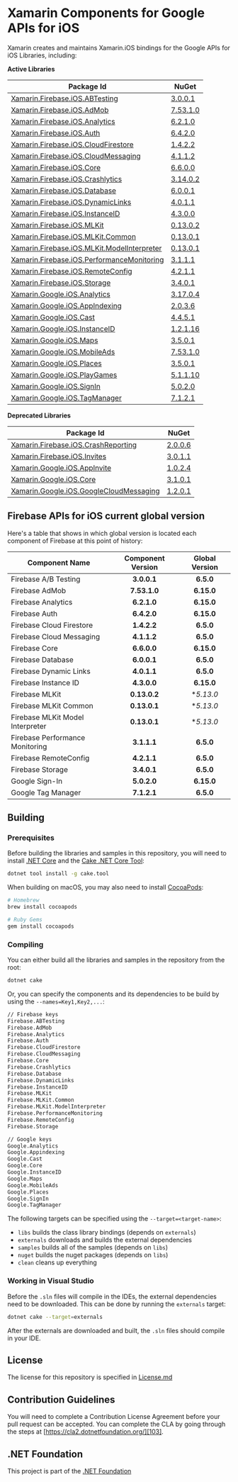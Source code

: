 # Xamarin Components for Google APIs for iOS

Xamarin creates and maintains Xamarin.iOS bindings for the Google APIs for iOS Libraries, including:

**Active Libraries**

| Package Id                                                                   | NuGet                                        |
|------------------------------------------------------------------------------|----------------------------------------------|
| [Xamarin.Firebase.iOS.ABTesting][F.ABTesting.Name]                           | [3.0.0.1][F.ABTesting.Package]               |
| [Xamarin.Firebase.iOS.AdMob][F.AdMob.Name]                                   | [7.53.1.0][F.AdMob.Package]                  |
| [Xamarin.Firebase.iOS.Analytics][F.Analytics.Name]                           | [6.2.1.0][F.Analytics.Package]               |
| [Xamarin.Firebase.iOS.Auth][F.Auth.Name]                                     | [6.4.2.0][F.Auth.Package]                    |
| [Xamarin.Firebase.iOS.CloudFirestore][F.CloudFirestore.Name]                 | [1.4.2.2][F.CloudFirestore.Package]          |
| [Xamarin.Firebase.iOS.CloudMessaging][F.CloudMessaging.Name]                 | [4.1.1.2][F.CloudMessaging.Package]          |
| [Xamarin.Firebase.iOS.Core][F.Core.Name]                                     | [6.6.0.0][F.Core.Package]                    |
| [Xamarin.Firebase.iOS.Crashlytics][F.Crashlytics.Name]                       | [3.14.0.2][F.Crashlytics.Package]            |
| [Xamarin.Firebase.iOS.Database][F.Database.Name]                             | [6.0.0.1][F.Database.Package]                |
| [Xamarin.Firebase.iOS.DynamicLinks][F.DynamicLinks.Name]                     | [4.0.1.1][F.DynamicLinks.Package]            |
| [Xamarin.Firebase.iOS.InstanceID][F.InstanceID.Name]                         | [4.3.0.0][F.InstanceID.Package]              |
| [Xamarin.Firebase.iOS.MLKit][F.MLKit.Name]                                   | [0.13.0.2][F.MLKit.Package]                  |
| [Xamarin.Firebase.iOS.MLKit.Common][F.MLKit.Common.Name]                     | [0.13.0.1][F.MLKit.Common.Package]           |
| [Xamarin.Firebase.iOS.MLKit.ModelInterpreter][F.MLKit.ModelInterpreter.Name] | [0.13.0.1][F.MLKit.ModelInterpreter.Package] |
| [Xamarin.Firebase.iOS.PerformanceMonitoring][F.PerformanceMonitoring.Name]   | [3.1.1.1][F.PerformanceMonitoring.Package]   |
| [Xamarin.Firebase.iOS.RemoteConfig][F.RemoteConfig.Name]                     | [4.2.1.1][F.RemoteConfig.Package]            |
| [Xamarin.Firebase.iOS.Storage][F.Storage.Name]                               | [3.4.0.1][F.Storage.Package]                 |
| [Xamarin.Google.iOS.Analytics][G.Analytics.Name]                             | [3.17.0.4][G.Analytics.Package]              |
| [Xamarin.Google.iOS.AppIndexing][G.AppIndexing.Name]                         | [2.0.3.6][G.AppIndexing.Package]             |
| [Xamarin.Google.iOS.Cast][G.Cast.Name]                                       | [4.4.5.1][G.Cast.Package]                    |
| [Xamarin.Google.iOS.InstanceID][G.InstanceID.Name]                           | [1.2.1.16][G.InstanceID.Package]             |
| [Xamarin.Google.iOS.Maps][G.Maps.Name]                                       | [3.5.0.1][G.Maps.Package]                    |
| [Xamarin.Google.iOS.MobileAds][G.MobileAds.Name]                             | [7.53.1.0][G.MobileAds.Package]              |
| [Xamarin.Google.iOS.Places][G.Places.Name]                                   | [3.5.0.1][G.Places.Package]                  |
| [Xamarin.Google.iOS.PlayGames][G.PlayGames.Name]                             | [5.1.1.10][G.PlayGames.Package]              |
| [Xamarin.Google.iOS.SignIn][G.SignIn.Name]                                   | [5.0.2.0][G.SignIn.Package]                  |
| [Xamarin.Google.iOS.TagManager][G.TagManager.Name]                           | [7.1.2.1][G.TagManager.Package]              |

**Deprecated Libraries**

| Package Id                                                                 | NuGet                                      |
|----------------------------------------------------------------------------|--------------------------------------------|
| [Xamarin.Firebase.iOS.CrashReporting][F.CrashReporting.Name]               | [2.0.0.6][F.CrashReporting.Package]        |
| [Xamarin.Firebase.iOS.Invites][F.Invites.Name]                             | [3.0.1.1][F.Invites.Package]               |
| [Xamarin.Google.iOS.AppInvite][G.AppInvite.Name]                           | [1.0.2.4][G.AppInvite.Package]             |
| [Xamarin.Google.iOS.Core][G.Core.Name]                                     | [3.1.0.1][G.Core.Package]                  |
| [Xamarin.Google.iOS.GoogleCloudMessaging][G.GoogleCloudMessaging.Name]     | [1.2.0.1][G.GoogleCloudMessaging.Package]  |

## Firebase APIs for iOS current global version

Here's a table that shows in which global version is located each component of Firebase at this point of history:

| Component Name                   | Component Version | Global Version |
|----------------------------------|:-----------------:|:--------------:|
| Firebase A/B Testing             | **3.0.0.1**       | **6.5.0**      |
| Firebase AdMob                   | **7.53.1.0**      | **6.15.0**     |
| Firebase Analytics               | **6.2.1.0**       | **6.15.0**     |
| Firebase Auth                    | **6.4.2.0**       | **6.15.0**     |
| Firebase Cloud Firestore         | **1.4.2.2**       | **6.5.0**      |
| Firebase Cloud Messaging         | **4.1.1.2**       | **6.5.0**      |
| Firebase Core                    | **6.6.0.0**       | **6.15.0**     |
| Firebase Database                | **6.0.0.1**       | **6.5.0**      |
| Firebase Dynamic Links           | **4.0.1.1**       | **6.5.0**      |
| Firebase Instance ID             | **4.3.0.0**       | **6.15.0**     |
| Firebase MLKit                   | **0.13.0.2**      | **5.13.0*      |
| Firebase MLKit Common            | **0.13.0.1**      | **5.13.0*      |
| Firebase MLKit Model Interpreter | **0.13.0.1**      | **5.13.0*      |
| Firebase Performance Monitoring  | **3.1.1.1**       | **6.5.0**      |
| Firebase RemoteConfig            | **4.2.1.1**       | **6.5.0**      |
| Firebase Storage                 | **3.4.0.1**       | **6.5.0**      |
| Google Sign-In                   | **5.0.2.0**       | **6.15.0**     |
| Google Tag Manager               | **7.1.2.1**       | **6.5.0**      |

## Building 

### Prerequisites

Before building the libraries and samples in this repository, you will need to install [.NET Core][30] and the [Cake .NET Core Tool][32]:

```sh
dotnet tool install -g cake.tool
```

When building on macOS, you may also need to install [CocoaPods][31]:

```sh
# Homebrew
brew install cocoapods

# Ruby Gems
gem install cocoapods
```

### Compiling

You can either build all the libraries and samples in the repository from the root:

```sh
dotnet cake
```

Or, you can specify the components and its dependencies to be build by using the `--names=Key1,Key2,...`:

```sh
// Firebase keys
Firebase.ABTesting
Firebase.AdMob
Firebase.Analytics
Firebase.Auth
Firebase.CloudFirestore
Firebase.CloudMessaging
Firebase.Core
Firebase.Crashlytics
Firebase.Database
Firebase.DynamicLinks
Firebase.InstanceID
Firebase.MLKit
Firebase.MLKit.Common
Firebase.MLKit.ModelInterpreter
Firebase.PerformanceMonitoring
Firebase.RemoteConfig
Firebase.Storage

// Google keys
Google.Analytics
Google.Appindexing
Google.Cast
Google.Core
Google.InstanceID
Google.Maps
Google.MobileAds
Google.Places
Google.SignIn
Google.TagManager
```

The following targets can be specified using the `--target=<target-name>`:

 - `libs` builds the class library bindings (depends on `externals`)
 - `externals` downloads and builds the external dependencies
 - `samples` builds all of the samples (depends on `libs`)
 - `nuget` builds the nuget packages (depends on `libs`)
 - `clean` cleans up everything


### Working in Visual Studio

Before the `.sln` files will compile in the IDEs, the external dependencies need to be downloaded. This can be done by running the `externals` target:

```sh
dotnet cake --target=externals
```

After the externals are downloaded and built, the `.sln` files should compile in your IDE.

## License

The license for this repository is specified in 
[License.md](License.md)

## Contribution Guidelines

You will need to complete a Contribution License Agreement before your pull request can be accepted. You can complete the CLA by going through the steps at [https://cla2.dotnetfoundation.org/][103].

## .NET Foundation

This project is part of the [.NET Foundation][104]


[comment]: # (Path for active Firebase component folders)

[F.ABTesting.Name]: source/Firebase/ABTesting
[F.AdMob.Name]: source/Firebase/AdMob
[F.Analytics.Name]: source/Firebase/Analytics
[F.Auth.Name]: source/Firebase/Auth
[F.CloudFirestore.Name]: source/Firebase/CloudFirestore
[F.CloudMessaging.Name]: source/Firebase/CloudMessaging
[F.Core.Name]: source/Firebase/Core
[F.Crashlytics.Name]: source/Firebase/Crashlytics
[F.Database.Name]: source/Firebase/Database
[F.DynamicLinks.Name]: source/Firebase/DynamicLinks
[F.InstanceID.Name]: source/Firebase/InstanceID
[F.MLKit.Name]: source/Firebase/MLKit
[F.MLKit.Common.Name]: source/Firebase/MLKit.Common
[F.MLKit.ModelInterpreter.Name]: source/Firebase/MLKit.ModelInterpreter
[F.PerformanceMonitoring.Name]: source/Firebase/PerformanceMonitoring
[F.RemoteConfig.Name]: source/Firebase/RemoteConfig
[F.Storage.Name]: source/Firebase/Storage

[comment]: # (URL for active Firebase component NuGets)

[F.ABTesting.Package]: https://www.nuget.org/packages/Xamarin.Firebase.iOS.ABTesting/
[F.AdMob.Package]: https://www.nuget.org/packages/Xamarin.Firebase.iOS.AdMob/
[F.Analytics.Package]: https://www.nuget.org/packages/Xamarin.Firebase.iOS.Analytics/
[F.Auth.Package]: https://www.nuget.org/packages/Xamarin.Firebase.iOS.Auth/
[F.CloudFirestore.Package]: https://www.nuget.org/packages/Xamarin.Firebase.iOS.CloudFirestore/
[F.CloudMessaging.Package]: https://www.nuget.org/packages/Xamarin.Firebase.iOS.CloudMessaging/
[F.Core.Package]: https://www.nuget.org/packages/Xamarin.Firebase.iOS.Core/
[F.Crashlytics.Package]: https://www.nuget.org/packages/Xamarin.Firebase.iOS.Crashlytics/
[F.Database.Package]: https://www.nuget.org/packages/Xamarin.Firebase.iOS.Database/
[F.DynamicLinks.Package]: https://www.nuget.org/packages/Xamarin.Firebase.iOS.DynamicLinks/
[F.InstanceID.Package]: https://www.nuget.org/packages/Xamarin.Firebase.iOS.InstanceID/
[F.MLKit.Package]: https://www.nuget.org/packages/Xamarin.Firebase.iOS.MLKit/
[F.MLKit.Common.Package]: https://www.nuget.org/packages/Xamarin.Firebase.iOS.MLKit.Common/
[F.MLKit.ModelInterpreter.Package]: https://www.nuget.org/packages/Xamarin.Firebase.iOS.MLKit.ModelInterpreter/
[F.PerformanceMonitoring.Package]: https://www.nuget.org/packages/Xamarin.Firebase.iOS.PerformanceMonitoring/
[F.RemoteConfig.Package]: https://www.nuget.org/packages/Xamarin.Firebase.iOS.RemoteConfig/
[F.Storage.Package]: https://www.nuget.org/packages/Xamarin.Firebase.iOS.Storage/


[comment]: # (Path for active Google component folders)

[G.Analytics.Name]: source/Google/Analytics
[G.AppIndexing.Name]: source/Google/AppIndexing
[G.Cast.Name]: source/Google/Cast
[G.InstanceID.Name]: source/Google/InstanceID
[G.Maps.Name]: source/Google/Maps
[G.MobileAds.Name]: source/Google/MobileAds
[G.Places.Name]: source/Google/Places
[G.PlayGames.Name]: source/Google/PlayGames
[G.SignIn.Name]: source/Google/SignIn
[G.TagManager.Name]: source/Google/TagManager

[comment]: # (URL for active Google component NuGets)

[G.Analytics.Package]: https://www.nuget.org/packages/Xamarin.Google.iOS.Analytics/
[G.AppIndexing.Package]: https://www.nuget.org/packages/Xamarin.Google.iOS.AppIndexing/
[G.Cast.Package]: https://www.nuget.org/packages/Xamarin.Google.iOS.Cast/
[G.InstanceID.Package]: https://www.nuget.org/packages/Xamarin.Google.iOS.InstanceID/
[G.Maps.Package]: https://www.nuget.org/packages/Xamarin.Google.iOS.Maps/
[G.MobileAds.Package]: https://www.nuget.org/packages/Xamarin.Google.iOS.MobileAds/
[G.Places.Package]: https://www.nuget.org/packages/Xamarin.Google.iOS.Places/
[G.PlayGames.Package]: https://www.nuget.org/packages/Xamarin.Google.iOS.PlayGames/
[G.SignIn.Package]: https://www.nuget.org/packages/Xamarin.Google.iOS.SignIn/
[G.TagManager.Package]: https://www.nuget.org/packages/Xamarin.Google.iOS.TagManager/


[comment]: # (Path for deprecated Firebase component folders)

[F.CrashReporting.Name]: source/Firebase/CrashReporting
[F.Invites.Name]: source/Firebase/Invites

[comment]: # (URL for deprecated Firebase component NuGets)

[F.CrashReporting.Package]: https://www.nuget.org/packages/Xamarin.Firebase.iOS.CrashReporting/
[F.Invites.Package]: https://www.nuget.org/packages/Xamarin.Firebase.iOS.Invites/

[comment]: # (Path for deprecated Google component folders)

[G.AppInvite.Name]: source/Google/AppInvite
[G.Core.Name]: source/Google/Core
[G.GoogleCloudMessaging.Name]: source/Google/GoogleCloudMessaging

[comment]: # (URL for deprecated Google component NuGets)

[G.AppInvite.Package]: https://www.nuget.org/packages/Xamarin.Google.iOS.AppInvite/
[G.Core.Package]: https://www.nuget.org/packages/Xamarin.Google.iOS.Core/
[G.GoogleCloudMessaging.Package]: https://www.nuget.org/packages/Xamarin.Google.iOS.GoogleCloudMessaging/


[101]: https://cocoapods.org/
[102]: http://cakebuild.net
[103]: https://cla2.dotnetfoundation.org/
[104]: http://www.dotnetfoundation.org/projects

[30]: https://dotnet.microsoft.com/download
[31]: https://cocoapods.org/
[32]: http://cakebuild.net
[33]: https://cla2.dotnetfoundation.org/
[34]: http://www.dotnetfoundation.org/projects
